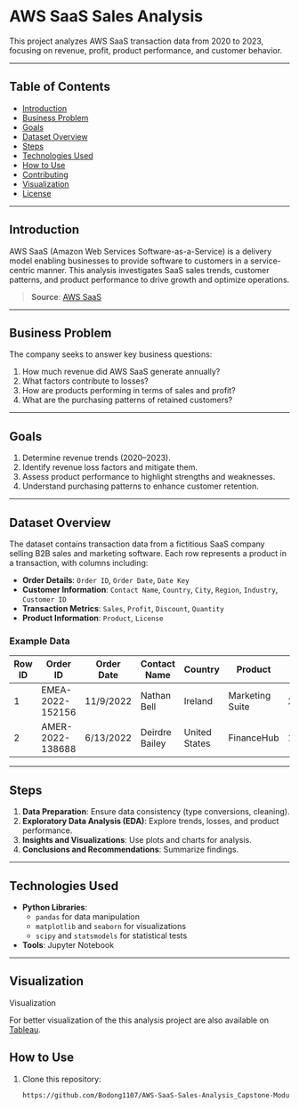 # AWS SaaS Sales Analysis

This project analyzes AWS SaaS transaction data from 2020 to 2023, focusing on revenue, profit, product performance, and customer behavior.

---

## Table of Contents
- [Introduction](#introduction)
- [Business Problem](#business-problem)
- [Goals](#goals)
- [Dataset Overview](#dataset-overview)
- [Steps](#steps)
- [Technologies Used](#technologies-used)
- [How to Use](#how-to-use)
- [Contributing](#contributing)
- [Visualization](#visualization)
- [License](#license)

---

## Introduction

AWS SaaS (Amazon Web Services Software-as-a-Service) is a delivery model enabling businesses to provide software to customers in a service-centric manner. This analysis investigates SaaS sales trends, customer patterns, and product performance to drive growth and optimize operations.

> **Source**: [AWS SaaS](https://aws.amazon.com/saas/)

---

## Business Problem

The company seeks to answer key business questions:
1. How much revenue did AWS SaaS generate annually?
2. What factors contribute to losses?
3. How are products performing in terms of sales and profit?
4. What are the purchasing patterns of retained customers?

---

## Goals

1. Determine revenue trends (2020–2023).
2. Identify revenue loss factors and mitigate them.
3. Assess product performance to highlight strengths and weaknesses.
4. Understand purchasing patterns to enhance customer retention.

---

## Dataset Overview

The dataset contains transaction data from a fictitious SaaS company selling B2B sales and marketing software. Each row represents a product in a transaction, with columns including:

- **Order Details**: `Order ID`, `Order Date`, `Date Key`
- **Customer Information**: `Contact Name`, `Country`, `City`, `Region`, `Industry`, `Customer ID`
- **Transaction Metrics**: `Sales`, `Profit`, `Discount`, `Quantity`
- **Product Information**: `Product`, `License`

### Example Data
| Row ID | Order ID          | Order Date | Contact Name  | Country       | Product           | Sales   | Profit |
|--------|-------------------|------------|---------------|---------------|-------------------|---------|--------|
| 1      | EMEA-2022-152156  | 11/9/2022  | Nathan Bell   | Ireland       | Marketing Suite   | 261.96  | 41.91  |
| 2      | AMER-2022-138688  | 6/13/2022  | Deirdre Bailey| United States | FinanceHub        | 14.62   | 6.87   |

---

## Steps

1. **Data Preparation**: Ensure data consistency (type conversions, cleaning).
2. **Exploratory Data Analysis (EDA)**: Explore trends, losses, and product performance.
3. **Insights and Visualizations**: Use plots and charts for analysis.
4. **Conclusions and Recommendations**: Summarize findings.

---

## Technologies Used

- **Python Libraries**:
  - `pandas` for data manipulation
  - `matplotlib` and `seaborn` for visualizations
  - `scipy` and `statsmodels` for statistical tests
- **Tools**: Jupyter Notebook

---

## Visualization

Visualization

For better visualization of the this analysis project are also available on [Tableau](https://public.tableau.com/app/profile/pradhana.satria/viz/AWSSaaSSales_M2-Tableau/AWSSaaSSalesMain).


## How to Use

1. Clone this repository:
   ```bash
   https://github.com/Bodong1107/AWS-SaaS-Sales-Analysis_Capstone-Module-2
